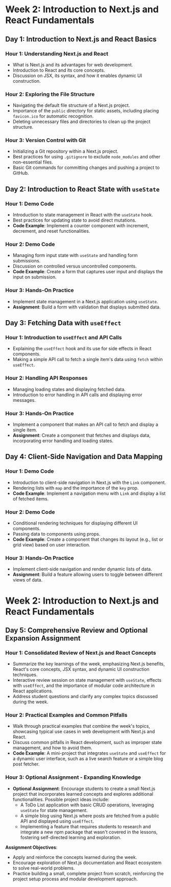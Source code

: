 # Week 2: Introduction to Next.js and React Fundamentals

## Day 1: Introduction to Next.js and React Basics

### Hour 1: Understanding Next.js and React

- What is Next.js and its advantages for web development.
- Introduction to React and its core concepts.
- Discussion on JSX, its syntax, and how it enables dynamic UI construction.

### Hour 2: Exploring the File Structure

- Navigating the default file structure of a Next.js project.
- Importance of the `public` directory for static assets, including placing `favicon.ico` for automatic recognition.
- Deleting unnecessary files and directories to clean up the project structure.

### Hour 3: Version Control with Git

- Initializing a Git repository within a Next.js project.
- Best practices for using `.gitignore` to exclude `node_modules` and other non-essential files.
- Basic Git commands for committing changes and pushing a project to GitHub.

## Day 2: Introduction to React State with `useState`

### Hour 1: Demo Code

- Introduction to state management in React with the `useState` hook.
- Best practices for updating state to avoid direct mutations.
- **Code Example**: Implement a counter component with increment, decrement, and reset functionalities.

### Hour 2: Demo Code

- Managing form input state with `useState` and handling form submissions.
- Discussion on controlled versus uncontrolled components.
- **Code Example**: Create a form that captures user input and displays the input on submission.

### Hour 3: Hands-On Practice

- Implement state management in a Next.js application using `useState`.
- **Assignment**: Build a form with validation that displays submitted data.

## Day 3: Fetching Data with `useEffect`

### Hour 1: Introduction to `useEffect` and API Calls

- Explaining the `useEffect` hook and its use for side effects in React components.
- Making a simple API call to fetch a single item's data using `fetch` within `useEffect`.

### Hour 2: Handling API Responses

- Managing loading states and displaying fetched data.
- Introduction to error handling in API calls and displaying error messages.

### Hour 3: Hands-On Practice

- Implement a component that makes an API call to fetch and display a single item.
- **Assignment**: Create a component that fetches and displays data, incorporating error handling and loading states.

## Day 4: Client-Side Navigation and Data Mapping

### Hour 1: Demo Code

- Introduction to client-side navigation in Next.js with the `Link` component.
- Rendering lists with `map` and the importance of the `key` prop.
- **Code Example**: Implement a navigation menu with `Link` and display a list of fetched items.

### Hour 2: Demo Code

- Conditional rendering techniques for displaying different UI components.
- Passing data to components using props.
- **Code Example**: Create a component that changes its layout (e.g., list or grid view) based on user interaction.

### Hour 3: Hands-On Practice

- Implement client-side navigation and render dynamic lists of data.
- **Assignment**: Build a feature allowing users to toggle between different views of data.

# Week 2: Introduction to Next.js and React Fundamentals

## Day 5: Comprehensive Review and Optional Expansion Assignment

### Hour 1: Consolidated Review of Next.js and React Concepts

- Summarize the key learnings of the week, emphasizing Next.js benefits, React's core concepts, JSX syntax, and dynamic UI construction techniques.
- Interactive review session on state management with `useState`, effects with `useEffect`, and the importance of modular code architecture in React applications.
- Address student questions and clarify any complex topics discussed during the week.

### Hour 2: Practical Examples and Common Pitfalls

- Walk through practical examples that combine the week's topics, showcasing typical use cases in web development with Next.js and React.
- Discuss common pitfalls in React development, such as improper state management, and how to avoid them.
- **Code Example**: A mini-project that integrates `useState` and `useEffect` for a dynamic user interface, such as a live search feature or a simple blog post fetcher.

### Hour 3: Optional Assignment - Expanding Knowledge

- **Optional Assignment**: Encourage students to create a small Next.js project that incorporates learned concepts and explores additional functionalities. Possible project ideas include:
  - A ToDo List application with basic CRUD operations, leveraging `useState` for state management.
  - A simple blog using Next.js where posts are fetched from a public API and displayed using `useEffect`.
  - Implementing a feature that requires students to research and integrate a new npm package that wasn't covered in the lessons, fostering self-directed learning and exploration.

**Assignment Objectives**:

- Apply and reinforce the concepts learned during the week.
- Encourage exploration of Next.js documentation and React ecosystem to solve real-world problems.
- Practice building a small, complete project from scratch, reinforcing the project setup process and modular development approach.
